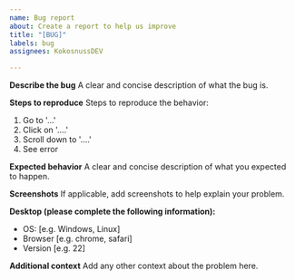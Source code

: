 ```yaml
---
name: Bug report
about: Create a report to help us improve
title: "[BUG]"
labels: bug
assignees: KokosnussDEV

---
```


**Describe the bug**
A clear and concise description of what the bug is.

**Steps to reproduce**
Steps to reproduce the behavior:
1. Go to '...'
2. Click on '....'
3. Scroll down to '....'
4. See error

**Expected behavior**
A clear and concise description of what you expected to happen.

**Screenshots**
If applicable, add screenshots to help explain your problem.

**Desktop (please complete the following information):**
 - OS: [e.g. Windows, Linux]
 - Browser [e.g. chrome, safari]
 - Version [e.g. 22]

**Additional context**
Add any other context about the problem here.
